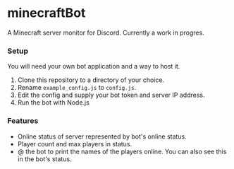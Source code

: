 # minecraftBot
A Minecraft server monitor for Discord. Currently a work in progres.

### Setup
You will need your own bot application and a way to host it.
1. Clone this repository to a directory of your choice.
2. Rename `example_config.js` to `config.js`.
3. Edit the config and supply your bot token and server IP address.
4. Run the bot with Node.js

### Features
* Online status of server represented by bot's online status.
* Player count and max players in status.
* @ the bot to print the names of the players online. You can also see this in the bot's status.
